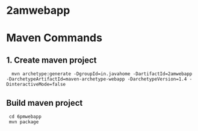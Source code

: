 # 2amwebapp

# Maven Commands

## 1. Create maven project

```
  mvn archetype:generate -DgroupId=in.javahome -DartifactId=2amwebapp -DarchetypeArtifactId=maven-archetype-webapp -DarchetypeVersion=1.4 -DinteractiveMode=false
```

## Build maven project

```
 cd 6pmwebapp
 mvn package
```

